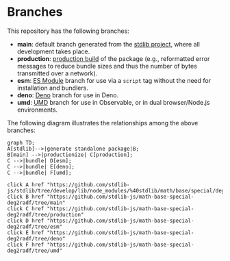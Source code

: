 <!--

@license Apache-2.0

Copyright (c) 2022 The Stdlib Authors.

Licensed under the Apache License, Version 2.0 (the "License");
you may not use this file except in compliance with the License.
You may obtain a copy of the License at

    http://www.apache.org/licenses/LICENSE-2.0

Unless required by applicable law or agreed to in writing, software
distributed under the License is distributed on an "AS IS" BASIS,
WITHOUT WARRANTIES OR CONDITIONS OF ANY KIND, either express or implied.
See the License for the specific language governing permissions and
limitations under the License.

-->

# Branches

This repository has the following branches:

-   **main**: default branch generated from the [stdlib project][stdlib-url], where all development takes place.
-   **production**: [production build][production-url] of the package (e.g., reformatted error messages to reduce bundle sizes and thus the number of bytes transmitted over a network).
-   **esm**: [ES Module][esm-url] branch for use via a `script` tag without the need for installation and bundlers.
-   **deno**: [Deno][deno-url] branch for use in Deno.
-   **umd**: [UMD][umd-url] branch for use in Observable, or in dual browser/Node.js environments.

The following diagram illustrates the relationships among the above branches:

```mermaid
graph TD;
A[stdlib]-->|generate standalone package|B;
B[main] -->|productionize| C[production];
C -->|bundle| D[esm];
C -->|bundle| E[deno];
C -->|bundle| F[umd];

click A href "https://github.com/stdlib-js/stdlib/tree/develop/lib/node_modules/%40stdlib/math/base/special/deg2radf"
click B href "https://github.com/stdlib-js/math-base-special-deg2radf/tree/main"
click C href "https://github.com/stdlib-js/math-base-special-deg2radf/tree/production"
click D href "https://github.com/stdlib-js/math-base-special-deg2radf/tree/esm"
click E href "https://github.com/stdlib-js/math-base-special-deg2radf/tree/deno"
click F href "https://github.com/stdlib-js/math-base-special-deg2radf/tree/umd"
```

[stdlib-url]: https://github.com/stdlib-js/stdlib/tree/develop/lib/node_modules/%40stdlib/math/base/special/deg2radf
[production-url]: https://github.com/stdlib-js/math-base-special-deg2radf/tree/production
[deno-url]: https://github.com/stdlib-js/math-base-special-deg2radf/tree/deno
[umd-url]: https://github.com/stdlib-js/math-base-special-deg2radf/tree/umd
[esm-url]: https://github.com/stdlib-js/math-base-special-deg2radf/tree/esm